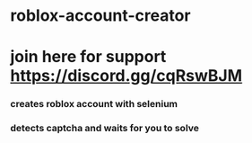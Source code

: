 # roblox-account-creator
# join here for support https://discord.gg/cqRswBJM
### creates roblox account with selenium
### detects captcha and waits for you to solve
